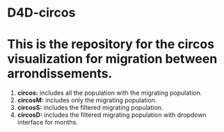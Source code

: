 # D4D-circos
# This is the repository for the circos visualization for migration between arrondissements.

1. **circos:**  includes all the population with the migrating population. 
2. **circosM:** includes only the migrating population. 
3. **circosS:** includes the filtered migrating population.
4. **circosD:** includes the filtered migrating population with dropdown interface for months.
